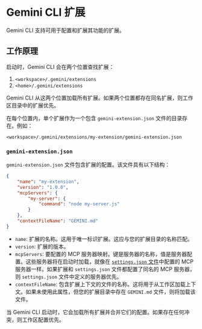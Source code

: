 # Gemini CLI 扩展

Gemini CLI 支持可用于配置和扩展其功能的扩展。

## 工作原理

启动时，Gemini CLI 会在两个位置查找扩展：

1. `<workspace>/.gemini/extensions`
2. `<home>/.gemini/extensions`

Gemini CLI
从这两个位置加载所有扩展。如果两个位置都存在同名扩展，则工作区目录中的扩展优先。

在每个位置内，单个扩展作为一个包含 `gemini-extension.json`
文件的目录存在。例如：

`<workspace>/.gemini/extensions/my-extension/gemini-extension.json`

### `gemini-extension.json`

`gemini-extension.json` 文件包含扩展的配置。该文件具有以下结构：

```json
{
    "name": "my-extension",
    "version": "1.0.0",
    "mcpServers": {
        "my-server": {
            "command": "node my-server.js"
        }
    },
    "contextFileName": "GEMINI.md"
}
```

- `name`: 扩展的名称。这用于唯一标识扩展。这应与您的扩展目录的名称匹配。
- `version`: 扩展的版本。
- `mcpServers`: 要配置的 MCP
  服务器映射。键是服务器的名称，值是服务器配置。这些服务器将在启动时加载，就像在
  [`settings.json` 文件](./cli/configuration.zh.md)中配置的 MCP
  服务器一样。如果扩展和 `settings.json` 文件都配置了同名的 MCP 服务器，则
  `settings.json` 文件中定义的服务器优先。
- `contextFileName`:
  包含扩展上下文的文件的名称。这将用于从工作区加载上下文。如果未使用此属性，但您的扩展目录中存在
  `GEMINI.md` 文件，则将加载该文件。

当 Gemini CLI
启动时，它会加载所有扩展并合并它们的配置。如果存在任何冲突，则工作区配置优先。
